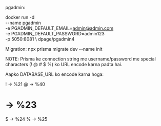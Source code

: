 pgadmin:

docker run -d \
  --name pgadmin \
  -e PGADMIN_DEFAULT_EMAIL=admin@admin.com \
  -e PGADMIN_DEFAULT_PASSWORD=admin123 \
  -p 5050:8081 \ 
  dpage/pgadmin4

Migration:
npx prisma migrate dev --name init



NOTE:
Prisma ke connection string me username/password me special characters (! @ # $ %) ko URL encode karna padta hai.

Aapko DATABASE_URL ko encode karna hoga:

! → %21
@ → %40
# → %23
$ → %24
% → %25